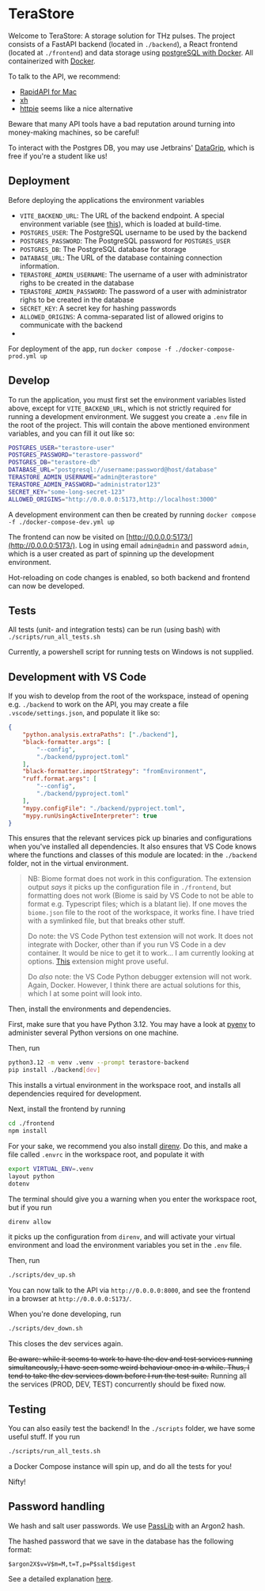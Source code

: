 # TeraStore

Welcome to TeraStore: A storage solution for THz pulses. The project consists of a FastAPI backend (located in `./backend`), a React frontend (located at `./frontend`) and data storage using [postgreSQL with Docker](https://geshan.com.np/blog/2021/12/docker-postgres/). All containerized with [Docker](https://www.docker.com/).

To talk to the API, we recommend:

* [RapidAPI for Mac](https://paw.cloud)
* [xh](https://github.com/ducaale/xh)
* [httpie](https://httpie.io) seems like a nice alternative

Beware that many API tools have a bad reputation around turning into money-making machines, so be careful!

To interact with the Postgres DB, you may use Jetbrains' [DataGrip](https://www.jetbrains.com/datagrip/), which is free if you're a student like us!

## Deployment
Before deploying the applications the environment variables
* `VITE_BACKEND_URL`: The URL of the backend endpoint. A special environment variable (see [this](https://vitejs.dev/guide/env-and-mode.html)), which is loaded at build-time.
* `POSTGRES_USER`: The PostgreSQL username to be used by the backend
* `POSTGRES_PASSWORD`: The PostgreSQL password for `POSTGRES_USER`
* `POSTGRES_DB`: The PostgreSQL database for storage
* `DATABASE_URL`: The URL of the database containing connection information.
* `TERASTORE_ADMIN_USERNAME`: The username of a user with administrator righs to be created in the database
* `TERASTORE_ADMIN_PASSWORD`: The password of a user with administrator righs to be created in the database
* `SECRET_KEY`: A secret key for hashing passwords
* `ALLOWED_ORIGINS`: A comma-separated list of allowed origins to communicate with the backend
* 
For deployment of the app, run
`docker compose -f ./docker-compose-prod.yml up`

## Develop

To run the application, you must first set the environment variables listed above, except for `VITE_BACKEND_URL`, which is not strictly required for running a development environment. We suggest you create a `.env` file in the root of the project.
This will contain the above mentioned environment variables, and you can fill it out like so:

```bash
POSTGRES_USER="terastore-user"
POSTGRES_PASSWORD="terastore-password"
POSTGRES_DB="terastore-db"
DATABASE_URL="postgresql://username:password@host/database"
TERASTORE_ADMIN_USERNAME="admin@terastore"
TERASTORE_ADMIN_PASSWORD="administrator123"
SECRET_KEY="some-long-secret-123"
ALLOWED_ORIGINS="http://0.0.0.0:5173,http://localhost:3000"
```

A development environment can then be created by running
`docker compose -f ./docker-compose-dev.yml up`

The frontend can now be visited on [http://0.0.0.0:5173/](http://0.0.0.0:5173/). Log in using email `admin@admin` and password `admin`, which is a user created as part of spinning up the development environment. 

Hot-reloading on code changes is enabled, so both backend and frontend can now be developed. 

## Tests

All tests (unit- and integration tests) can be run (using bash) with
`./scripts/run_all_tests.sh`

Currently, a powershell script for running tests on Windows is not supplied.

## Development with VS Code
If you wish to develop from the root of the workspace, instead of opening e.g. `./backend` to work on the API,
you may create a file `.vscode/settings.json`, and populate it like so:

```json
{
    "python.analysis.extraPaths": ["./backend"],
    "black-formatter.args": [
        "--config",
        "./backend/pyproject.toml"
    ],
    "black-formatter.importStrategy": "fromEnvironment",
    "ruff.format.args": [
        "--config",
        "./backend/pyproject.toml"
    ],
    "mypy.configFile": "./backend/pyproject.toml",
    "mypy.runUsingActiveInterpreter": true
}
```

This ensures that the relevant services pick up binaries and configurations when you've installed all dependencies.
It also ensures that VS Code knows where the functions and classes of this module are located: in the `./backend` folder, not in the virtual environment.

>NB: Biome format does not work in this configuration.
>The extension output _says_ it picks up the configuration file in `./frontend`, but formatting does not work (Biome is said by VS Code to not be able to format e.g. Typescript files; which is a blatant lie).
>If one moves the `biome.json` file to the root of the workspace, it works fine.
>I have tried with a symlinked file, but that breaks other stuff.
>
>Do note: the VS Code Python test extension will not work.
>It does not integrate with Docker, other than if you run VS Code in a dev container.
>It would be nice to get it to work... I am currently looking at options.
>[This](https://github.com/kondratyev-nv/vscode-python-test-adapter) extension might prove useful.
>
>Do _also_ note: the VS Code Python debugger extension will not work.
>Again, Docker.
>However, I think there are actual solutions for this, which I at some point will look into.

Then, install the environments and dependencies.

First, make sure that you have Python 3.12.
You may have a look at [pyenv](https://github.com/pyenv/pyenv) to administer several Python versions on one machine.

Then, run
```bash
python3.12 -m venv .venv --prompt terastore-backend
pip install ./backend[dev]
```

This installs a virtual environment in the workspace root, and installs all dependencies required for development.

Next, install the frontend by running
```bash
cd ./frontend
npm install
```

For your sake, we recommend you also install [direnv](https://direnv.net).
Do this, and make a file called `.envrc` in the workspace root, and populate it with
```bash
export VIRTUAL_ENV=.venv
layout python
dotenv
```

The terminal should give you a warning when you enter the workspace root, but if you run
```bash
direnv allow
```
it picks up the configuration from `direnv`, and will activate your virtual environment and load the environment variables you set in the `.env` file.

Then, run
```bash
./scripts/dev_up.sh
```

You can now talk to the API via `http://0.0.0.0:8000`, and see the frontend in a browser at `http://0.0.0.0:5173/`.

When you're done developing, run
```bash
./scripts/dev_down.sh
```
This closes the dev services again.

~~Be aware: while it seems to work to have the dev and test services running simultaneously, I have seen some weird behaviour once in a while.
Thus, I tend to take the dev services down before I run the test suite.~~
Running all the services (PROD, DEV, TEST) concurrently should be fixed now.

## Testing

You can also easily test the backend!
In the `./scripts` folder, we have some useful stuff.
If you run
```bash
./scripts/run_all_tests.sh
```
a Docker Compose instance will spin up, and do all the tests for you!

Nifty!

## Password handling

We hash and salt user passwords.
We use [PassLib](https://passlib.readthedocs.io/en/stable/) with an Argon2 hash.

The hashed password that we save in the database has the following format:

```
$argon2X$v=V$m=M,t=T,p=P$salt$digest
```

See a detailed explanation [here](https://passlib.readthedocs.io/en/stable/lib/passlib.hash.argon2.html#format-algorithm).
